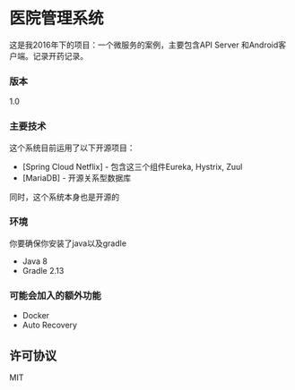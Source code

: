 # 医院管理系统

这是我2016年下的项目：一个微服务的案例，主要包含API Server 和Android客户端。记录开药记录。

### 版本
1.0

### 主要技术

这个系统目前运用了以下开源项目：

* [Spring Cloud Netflix] - 包含这三个组件Eureka, Hystrix, Zuul
* [MariaDB] - 开源关系型数据库

同时，这个系统本身也是开源的

### 环境

你要确保你安装了java以及gradle

*	Java 8
*	Gradle 2.13

### 可能会加入的额外功能

 - Docker
 - Auto Recovery

许可协议
----

MIT
